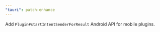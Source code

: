 ```yaml
---
"tauri": patch:enhance
---
```


Add `Plugin#startIntentSenderForResult` Android API for mobile plugins.
